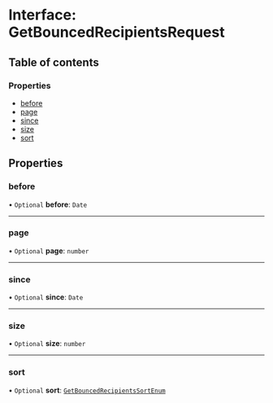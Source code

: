 # Interface: GetBouncedRecipientsRequest

## Table of contents

### Properties

- [before](GetBouncedRecipientsRequest.md#before)
- [page](GetBouncedRecipientsRequest.md#page)
- [since](GetBouncedRecipientsRequest.md#since)
- [size](GetBouncedRecipientsRequest.md#size)
- [sort](GetBouncedRecipientsRequest.md#sort)

## Properties

### <a id="before" name="before"></a> before

• `Optional` **before**: `Date`

___

### <a id="page" name="page"></a> page

• `Optional` **page**: `number`

___

### <a id="since" name="since"></a> since

• `Optional` **since**: `Date`

___

### <a id="size" name="size"></a> size

• `Optional` **size**: `number`

___

### <a id="sort" name="sort"></a> sort

• `Optional` **sort**: [`GetBouncedRecipientsSortEnum`](../enums/GetBouncedRecipientsSortEnum.md)
